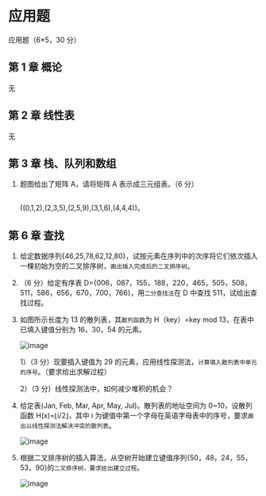 # 应用题

应用题（6\*5，30 分）

## 第 1 章 概论

无

## 第 2 章 线性表

无

## 第 3 章 栈、队列和数组

1. 题图给出了矩阵 A，请将矩阵 A 表示成三元组表。（6 分）

   <img src="https://sdjrzk-1251357229.cos.ap-guangzhou.myqcloud.com/exam/paper/3344/images/2094.png" alt="">

   ((0,1,2),(2,3,5),(2,5,9),(3,1,6),(4,4,4))。

## 第 6 章 查找

1. 给定数据序列{46,25,78,62,12,80}，试按元素在序列中的次序将它们依次插入一棵初始为空的二叉排序树，`画出插入完成后的二叉排序树`。

2. （6 分）给定有序表 D={006，087，155，188，220，465，505，508，511，586，656，670，700，766}，用`二分查找法`在 D 中查找 511，试给出查找过程。

3. 如图所示长度为 13 的散列表，其`散列函数`为 H（key）=key mod 13，在表中已填入键值分别为 16，30，54 的元素。

   ![image](https://sdjrzk-1251357229.cos.ap-guangzhou.myqcloud.com/exam/paper/3508/images/004.jpg)

   1）（3 分）现要插入键值为 29 的元素，应用线性探测法，`计算填入散列表中单元的序号`。（要求给出求解过程）

   2）（3 分）线性探测法中，如何减少堆积的机会？

4. 给定表(Jan, Feb, Mar, Apr, May, Jul)。散列表的地址空间为 0~10，设散列函数 H(x)=⌊i/2⌋，其中 i 为键值中第一个字母在英语字母表中的序号，要求`画出以线性探测法解决冲突的散列表`。

   ![image](https://sdjrzk-1251357229.cos.ap-guangzhou.myqcloud.com/exam/paper/3237/images/2726.png)

5. 根据二叉排序树的插入算法，从空树开始建立键值序列{50，48，24，55，53，90}的`二叉排序树，要求给出建立过程`。

   ![image](https://sdjrzk-1251357229.cos.ap-guangzhou.myqcloud.com/exam/paper/1649/images/2581.png)
